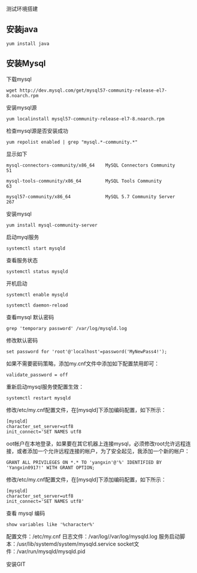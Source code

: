测试环境搭建

## 安装java

```
yum install java
```



## 安装Mysql

下载mysql

```
wget http://dev.mysql.com/get/mysql57-community-release-el7-8.noarch.rpm
```

安装mysql源

```
yum localinstall mysql57-community-release-el7-8.noarch.rpm
```

检查mysql源是否安装成功

```
yum repolist enabled | grep "mysql.*-community.*"
```

显示如下

```
mysql-connectors-community/x86_64    MySQL Connectors Community               51

mysql-tools-community/x86_64         MySQL Tools Community                    63

mysql57-community/x86_64             MySQL 5.7 Community Server              267
```

安装mysql

```
yum install mysql-community-server
```

启动myql服务

```
systemctl start mysqld
```

查看服务状态

```
systemctl status mysqld
```



开机启动

```
systemctl enable mysqld
```

```
systemctl daemon-reload
```

查看mysql 默认密码

```
grep 'temporary password' /var/log/mysqld.log
```

修改默认密码

```
set password for 'root'@'localhost'=password('MyNewPass4!'); 
```

如果不需要密码策略，添加my.cnf文件中添加如下配置禁用即可：

```
validate_password = off
```

重新启动mysql服务使配置生效：

```
systemctl restart mysqld
```

修改/etc/my.cnf配置文件，在[mysqld]下添加编码配置，如下所示：

```
[mysqld]
character_set_server=utf8
init_connect='SET NAMES utf8
```

oot帐户在本地登录，如果要在其它机器上连接mysql，必须修改root允许远程连接，或者添加一个允许远程连接的帐户，为了安全起见，我添加一个新的帐户：

```
GRANT ALL PRIVILEGES ON *.* TO 'yangxin'@'%' IDENTIFIED BY 'Yangxin0917!' WITH GRANT OPTION;
```

修改/etc/my.cnf配置文件，在[mysqld]下添加编码配置，如下所示：

```
[mysqld]
character_set_server=utf8
init_connect='SET NAMES utf8'
```

查看 mysql 编码

```
show variables like '%character%'
```

配置文件：/etc/my.cnf 
日志文件：/var/log//var/log/mysqld.log 
服务启动脚本：/usr/lib/systemd/system/mysqld.service 
socket文件：/var/run/mysqld/mysqld.pid



安装GIT



